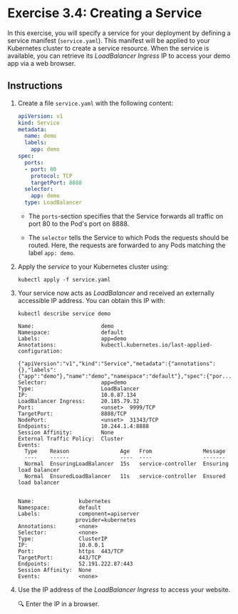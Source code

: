 # Exercise 3.4: Creating a Service

In this exercise, you will specify a service for your deployment by defining a service manifest (`service.yaml`). This manifest will be applied to your Kubernetes cluster to create a service resource. When the service is available, you can retrieve its *LoadBalancer Ingress* IP to access your demo app via a web browser.

## Instructions

1. Create a file `service.yaml` with the following content:

    ```yaml
    apiVersion: v1
    kind: Service
    metadata:
      name: demo
      labels:
        app: demo
    spec:
      ports:
      - port: 80
        protocol: TCP
        targetPort: 8888
      selector:
        app: demo
      type: LoadBalancer
    ```

    * The `ports`-section specifies that the Service forwards all traffic on port 80 to the Pod's port on 8888.

    * The `selector` tells the Service to which Pods the requests should be routed. Here, the requests are forwarded to any Pods matching the label `app: demo`.

1. Apply the *service* to your Kubernetes cluster using: 
    
    ```console
    kubectl apply -f service.yaml
    ```

1. Your service now acts as *LoadBalancer* and received an externally accessible IP address. You can obtain this IP with:

    ```console
    kubectl describe service demo
    ```

    ```source
    Name:                     demo
    Namespace:                default
    Labels:                   app=demo
    Annotations:              kubectl.kubernetes.io/last-applied-configuration:
                                {"apiVersion":"v1","kind":"Service","metadata":{"annotations":{},"labels":{"app":"demo"},"name":"demo","namespace":"default"},"spec":{"por...
    Selector:                 app=demo
    Type:                     LoadBalancer
    IP:                       10.0.87.134
    LoadBalancer Ingress:     20.185.79.32
    Port:                     <unset>  9999/TCP
    TargetPort:               8888/TCP
    NodePort:                 <unset>  31343/TCP
    Endpoints:                10.244.1.4:8888
    Session Affinity:         None
    External Traffic Policy:  Cluster
    Events:
      Type    Reason                Age   From                Message
      ----    ------                ----  ----                -------
      Normal  EnsuringLoadBalancer  15s   service-controller  Ensuring load balancer
      Normal  EnsuredLoadBalancer   11s   service-controller  Ensured load balancer


    Name:              kubernetes
    Namespace:         default
    Labels:            component=apiserver
                      provider=kubernetes
    Annotations:       <none>
    Selector:          <none>
    Type:              ClusterIP
    IP:                10.0.0.1
    Port:              https  443/TCP
    TargetPort:        443/TCP
    Endpoints:         52.191.222.87:443
    Session Affinity:  None
    Events:            <none>
    ```

1. Use the IP address of the *LoadBalancer Ingress* to access your website.

    :mag: Enter the IP in a browser.
